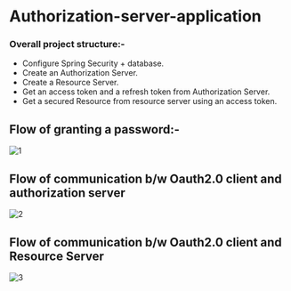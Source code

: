 # Authorization-server-application

### Overall project structure:-

* Configure Spring Security + database.
* Create an Authorization Server.
* Create a Resource Server.
* Get an access token and a refresh token from Authorization Server.
* Get a secured Resource from resource server using an access token.


## Flow of granting a password:-

![1](https://user-images.githubusercontent.com/77572669/105384581-678ab680-5c38-11eb-865a-a38cd8c1f289.png)


## Flow of communication b/w Oauth2.0 client and authorization server

![2](https://user-images.githubusercontent.com/77572669/105384820-b1739c80-5c38-11eb-9fe1-1848018aba1e.png)

## Flow of communication b/w Oauth2.0 client and Resource Server

![3](https://user-images.githubusercontent.com/77572669/105384972-d536e280-5c38-11eb-9404-325e3df39839.png)


